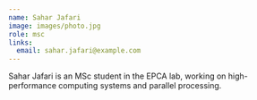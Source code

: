 ```yaml
---
name: Sahar Jafari
image: images/photo.jpg
role: msc
links:
  email: sahar.jafari@example.com
---
```


Sahar Jafari is an MSc student in the EPCA lab, working on high-performance computing systems and parallel processing. 